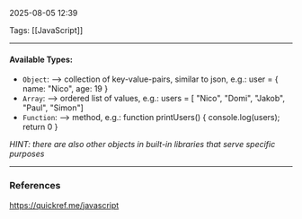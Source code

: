 2025-08-05 12:39

Tags: [[JavaScript]] 

------------------------------------------------
#### Available Types:

- `Object`:
	--> collection of key-value-pairs, similar to json, e.g.: user = { name: "Nico", age: 19 }
- `Array`:
	--> ordered list of values, e.g.:
	users = [ "Nico", "Domi", "Jakob", "Paul", "Simon"]
- `Function`:
	--> method, e.g.:
	function printUsers() {
		console.log(users);
		return 0
	}

*HINT: there are also other objects in built-in libraries that serve specific purposes*




------------------------------------------------------
### References
https://quickref.me/javascript